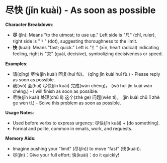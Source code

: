 # **尽快 (jǐn kuài) - As soon as possible**

**Character Breakdown**:  
- **尽** (jǐn): Means "to the utmost; to use up." Left side is "尺" (chǐ, ruler), right side is "⺀" (dot), suggesting thoroughness to the limit.  
- **快** (kuài): Means "fast; quick." Left is "忄" (xīn, heart radical) indicating feeling, right is "夬" (guài, decisive), symbolizing decisiveness or speed.

**Examples**:  
- 请(qǐng) 尽快(jǐn kuài) 回复(huí fù)。 (qǐng jǐn kuài huí fù.) - Please reply as soon as possible.  
- 我(wǒ) 会(huì) 尽快(jǐn kuài) 完成(wán chéng)。 (wǒ huì jǐn kuài wán chéng.) - I will finish as soon as possible.  
- 尽快(jǐn kuài) 处理(chǔ lǐ) 这个(zhè ge) 问题(wèn tí)。 (jǐn kuài chǔ lǐ zhè ge wèn tí.) - Solve this problem as soon as possible.

**Usage Notes**:  
- Used before verbs to express urgency: 尽快(jǐn kuài) + [do something].  
- Formal and polite, common in emails, work, and requests.

**Memory Aids**:  
- Imagine pushing your "limit" (尽(jǐn)) to move "fast" (快(kuài)).  
- 尽(jǐn)：Give your full effort; 快(kuài)：do it quickly!